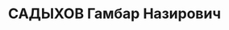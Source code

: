 ---
title: САДЫХОВ Гамбар Назирович
description: "род. 1901, азербайджанец. Член ВКП(б).\n Зам. зав. отделом советской\
  \ торговкли ЦК АКП(б). Ректор Института советского строительства и права, директор\
  \ Института Марксизма-Ленинизма. Прож.: Аз.ССР, г.Баку.\n Арестован в 1937\n Обвинение:\
  \ член к-р террор. (троцкистской) повстанческой орг-ции (Чичикалов, Тихомиров, Николаев\
  \ и др.).\n Приговор: ВК ВС СССР, 12.10.1937 - ВМН.\n Расстрелян 13.10.1937 в г.Баку.\n\
  \ Реабилитирован в 1955. Жена - Садыхова Г.Н. Осуждена как ЧСИР.\n Источники: Сталинский\
  \ список от 03.10.1937 (Аз.ССР, Кат.1)| Личное дело №36321 (АПД УДПАР, ф.6, оп.9,\
  \ д.447)| Определение ВКВС СССР, 12.05.1956 (упоминание)| Мамедова Ш. Вопль матерей\
  \ (на аз.яз.). Баку: \"Гянджлик\", 2006, стр.422-423."
---